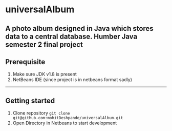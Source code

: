 # universalAlbum
A photo album designed in Java which stores data to a central database. Humber Java semester 2 final project
------
## Prerequisite
1. Make sure JDK v1.8 is present
2. NetBeans IDE (since project is in netbeans format sadly)
------
## Getting started
1. Clone repository
`git clone git@github.com:mohitDeshpande/universalAlbum.git` 
2. Open Directory in Netbeans to start development 


